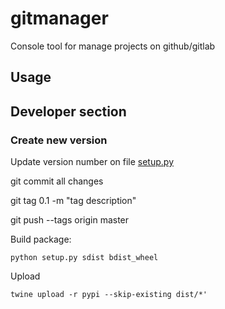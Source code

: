 # gitmanager
Console tool for manage projects on github/gitlab

## Usage


## Developer section

### Create new version

Update version number on file [setup.py](setup.py)

git commit all changes

git tag 0.1 -m "tag description"

git push --tags origin master

Build package:

    python setup.py sdist bdist_wheel

Upload 
    
    twine upload -r pypi --skip-existing dist/*'

